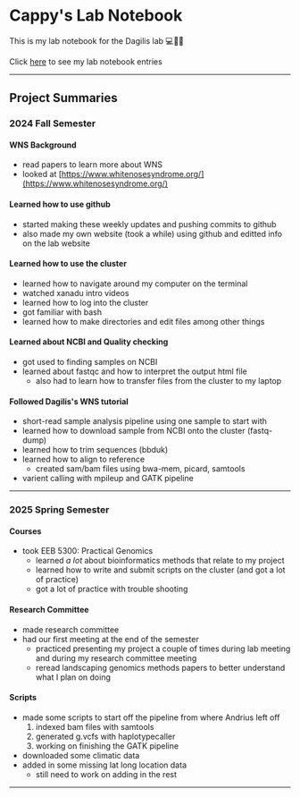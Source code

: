 # Cappy's Lab Notebook
This is my lab notebook for the Dagilis lab 💻🦇🍄

Click [here](/Weekly_updates) to see my lab notebook entries

*********

## Project Summaries

### 2024 Fall Semester

#### WNS Background
- read papers to learn more about WNS
- looked at [https://www.whitenosesyndrome.org/](https://www.whitenosesyndrome.org/)

#### Learned how to use github
- started making these weekly updates and pushing commits to github
- also made my own website (took a while) using github and editted info on the lab website

#### Learned how to use the cluster
- learned how to navigate around my computer on the terminal
- watched xanadu intro videos
- learned how to log into the cluster
- got familiar with bash
- learned how to make directories and edit files among other things

#### Learned about NCBI and Quality checking
- got used to finding samples on NCBI
- learned about fastqc and how to interpret the output html file
  - also had to learn how to transfer files from the cluster to my laptop

#### Followed Dagilis's WNS tutorial
- short-read sample analysis pipeline using one sample to start with
- learned how to download sample from NCBI onto the cluster (fastq-dump)
- learned how to trim sequences (bbduk)
- learned how to align to reference
  - created sam/bam files using bwa-mem, picard, samtools
- varient calling with mpileup and GATK pipeline


*********

### 2025 Spring Semester

#### Courses
- took EEB 5300: Practical Genomics
  - learned *a lot* about bioinformatics methods that relate to my project
  - learned how to write and submit scripts on the cluster (and got a lot of practice)
  - got a lot of practice with trouble shooting
  
#### Research Committee
- made research committee
- had our first meeting at the end of the semester
  - practiced presenting my project a couple of times during lab meeting and during my research committee meeting
  - reread landscaping genomics methods papers to better understand what I plan on doing
  
#### Scripts
- made some scripts to start off the pipeline from where Andrius left off
  1. indexed bam files with samtools
  2. generated g.vcfs with haplotypecaller
  3. working on finishing the GATK pipeline
- downloaded some climatic data
- added in some missing lat long location data
  - still need to work on adding in the rest

*********
